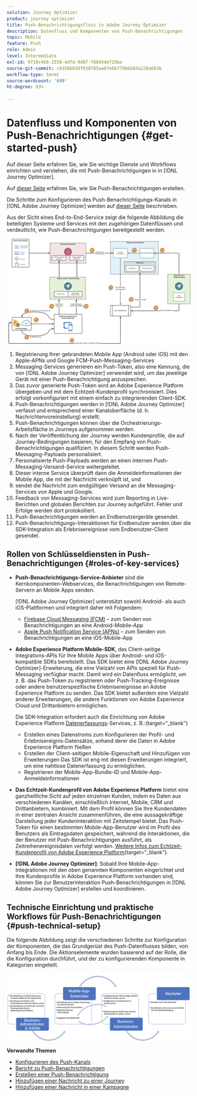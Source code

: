 ```yaml
---
solution: Journey Optimizer
product: journey optimizer
title: Push-Benachrichtigungsfluss in Adobe Journey Optimizer
description: Datenfluss und Komponenten von Push-Benachrichtigungen
topic: Mobile
feature: Push
role: Admin
level: Intermediate
exl-id: 9718c4b6-2558-4dfd-9d8f-f8845def19ba
source-git-commit: c0358b039f038705aa67e6b779b6b8da228a603b
workflow-type: tm+mt
source-wordcount: '699'
ht-degree: 93%

---
```


# Datenfluss und Komponenten von Push-Benachrichtigungen {#get-started-push}

Auf dieser Seite erfahren Sie, wie Sie wichtige Dienste und Workflows einrichten und verstehen, die mit Push-Benachrichtigungen in in [!DNL Journey Optimizer].

<!--
>[!AVAILABILITY]
>
>The new **mobile onboarding quick start workflow** is now available. Use this new product feature to rapidly configure the Mobile SDK to start collecting and validating mobile event data, and to send mobile push notifications. This capability is accessible via the Data Collection home page as a public beta. [Learn more](mobile-onboarding-wf.md)
>
-->

Auf [dieser Seite](create-push.md) erfahren Sie, wie Sie Push-Benachrichtigungen erstellen.

Die Schritte zum Konfigurieren des Push-Benachrichtigungs-Kanals in [!DNL Adobe Journey Optimizer] werden auf [dieser Seite](push-configuration.md) beschrieben.

Aus der Sicht eines End-to-End-Service zeigt die folgende Abbildung die beteiligten Systeme und Services mit den zugehörigen Datenflüssen und verdeutlicht, wie Push-Benachrichtigungen bereitgestellt werden.

![](assets/push-flow.png)

1. Registrierung Ihrer gebrandeten Mobile App (Android oder iOS) mit den Apple-APNs und Google FCM-Push-Messaging-Services
1. Messaging-Services generieren ein Push-Token, also eine Kennung, die von [!DNL Adobe Journey Optimizer] verwendet wird, um das jeweilige Gerät mit einer Push-Benachrichtigung anzusprechen.
1. Das zuvor generierte Push-Token wird an Adobe Experience Platform übergeben und mit dem Echtzeit-Kundenprofil synchronisiert. Dies erfolgt vorkonfiguriert mit einem einfach zu integrierenden Client-SDK.
1. Push-Benachrichtigungen werden in [!DNL Adobe Journey Optimizer] verfasst und entsprechend einer Kanaloberfläche (d. h. Nachrichtenvoreinstellung) erstellt.
1. Push-Benachrichtigungen können über die Orchestrierungs-Arbeitsfläche in Journeys aufgenommen werden.
1. Nach der Veröffentlichung der Journey werden Kundenprofile, die auf Journey-Bedingungen basieren, für den Empfang von Push-Benachrichtigungen qualifiziert. In diesem Schritt werden Push-Messaging-Payloads personalisiert.
1. Personalisierte Push-Payloads werden an einen internen Push-Messaging-Versand-Service weitergeleitet.
1. Dieser interne Service überprüft dann die Anmeldeinformationen der Mobile App, die mit der Nachricht verknüpft ist, und
1. sendet die Nachricht zum endgültigen Versand an die Messaging-Services von Apple und Google.
1. Feedback von Messaging-Services wird zum Reporting in Live-Berichten und globalen Berichten zur Journey aufgeführt. Fehler und Erfolge werden dort protokolliert.
1. Push-Benachrichtigungen werden an Endbenutzergeräte gesendet.
1. Push-Benachrichtigungs-Interaktionen für Endbenutzer werden über die SDK-Integration als Erlebnisereignisse vom Endbenutzer-Client gesendet.

## Rollen von Schlüsseldiensten in Push-Benachrichtigungen {#roles-of-key-services}

* **Push-Benachrichtigungs-Service-Anbieter** sind die Kernkomponenten-Webservices, die Benachrichtigungen von Remote-Servern an Mobile Apps senden.

   [!DNL Adobe Journey Optimizer] unterstützt sowohl Android- als auch iOS-Plattformen und integriert daher mit Folgendem:
   * [Firebase Cloud Messaging (FCM)](https://firebase.google.com/docs/cloud-messaging) – zum Senden von Benachrichtigungen an eine Android-Mobile-App
   * [Apple Push Notification Service (APNs)](https://developer.apple.com/library/archive/documentation/NetworkingInternet/Conceptual/RemoteNotificationsPG/APNSOverview.html) – zum Senden von Benachrichtigungen an eine iOS-Mobile-App

* **Adobe Experience Platform Mobile-SDK**, das Client-seitige Integrations-APIs für Ihre Mobile Apps über Android- und iOS-kompatible SDKs bereitstellt. Das SDK bietet eine [!DNL Adobe Journey Optimizer]-Erweiterung, die eine Vielzahl von APIs speziell für Push-Messaging verfügbar macht. Damit wird ein Datenfluss ermöglicht, um z. B. das Push-Token zu registrieren oder Push-Tracking-Ereignisse oder andere benutzerspezifische Erlebnisereignisse an Adobe Experience Platform zu senden. Das SDK bietet außerdem eine Vielzahl anderer Erweiterungen, die andere Funktionen von Adobe Experience Cloud und Drittanbietern ermöglichen.

   Die SDK-Integration erfordert auch die Einrichtung von Adobe Experience Platform [Datenerfassungs](https://experienceleague.adobe.com/docs/experience-platform/tags/home.html?lang=de)-Services, z. B.:{target="_blank"}

   * Erstellen eines Datenstroms zum Konfigurieren der Profil- und Erlebnisereignis-Datensätze, anhand derer die Daten in Adobe Experience Platform fließen
   * Erstellen der Client-seitigen Mobile-Eigenschaft und Hinzufügen von Erweiterungen Das SDK ist eng mit diesen Erweiterungen integriert, um eine nahtlose Datenerfassung zu ermöglichen.
   * Registrieren der Mobile-App-Bundle-ID und Mobile-App-Anmeldeinformationen

* **Das Echtzeit-Kundenprofil von Adobe Experience Platform** bietet eine ganzheitliche Sicht auf jeden einzelnen Kunden, indem es Daten aus verschiedenen Kanälen, einschließlich Internet, Mobile, CRM und Drittanbietern, kombiniert. Mit dem Profil können Sie Ihre Kundendaten in einer zentralen Ansicht zusammenführen, die eine aussagekräftige Darstellung jeder Kundeninteraktion mit Zeitstempel bietet. Das Push-Token für einen bestimmten Mobile-App-Benutzer wird im Profil des Benutzers als Eintragsdaten gespeichert, während die Interaktionen, die der Benutzer mit Push-Benachrichtigungen ausführt, als Zeitreihenereignisdaten verfolgt werden. [Weitere Infos zum Echtzeit-Kundenprofil von Adobe Experience Platform](https://experienceleague.adobe.com/docs/experience-platform/profile/home.html?lang=de){target="_blank"}.

* **[!DNL Adobe Journey Optimizer]**: Sobald Ihre Mobile-App-Integrationen mit den oben genannten Komponenten eingerichtet und Ihre Kundenprofile in Adobe Experience Platform vorhanden sind, können Sie zur Benutzerinteraktion Push-Benachrichtigungen in [!DNL Adobe Journey Optimizer] erstellen und koordinieren.

## Technische Einrichtung und praktische Workflows für Push-Benachrichtigungen {#push-technical-setup}

Die folgende Abbildung zeigt die verschiedenen Schritte zur Konfiguration der Komponenten, die das Grundgerüst des Push-Datenflusses bilden, von Anfang bis Ende. Die Aktionselemente wurden basierend auf der Rolle, die die Konfiguration durchführt, und der zu konfigurierenden Komponente in Kategorien eingeteilt.

![](assets/user-flow.png)

**Verwandte Themen**

* [Konfigurieren des Push-Kanals](push-configuration.md)
* [Bericht zu Push-Benachrichtigungen](../reports/journey-global-report.md#push-global)
* [Erstellen einer Push-Benachrichtigung](create-push.md)
* [Hinzufügen einer Nachricht zu einer Journey](../building-journeys/journeys-message.md)
* [Hinzufügen einer Nachricht in einer Kampagne](../campaigns/create-campaign.md)